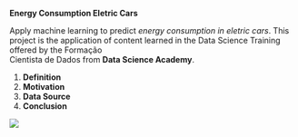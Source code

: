 
<strong>Energy Consumption Eletric Cars</strong>
	
<p> Apply machine learning to predict <em>energy consumption in eletric cars</em>.
This project is the application of content learned in the Data Science Training offered by the Formação<br>
Cientista de Dados from <strong>Data Science Academy</strong>.</p>

<ol>
	<li><strong>Definition</strong></li>
	<li><strong>Motivation</strong></li>
	<li><strong>Data Source</strong></li>
	<li><strong>Conclusion</strong></li>
</ol>

<img
	src="projeto-01-v3.jpg"
/>





